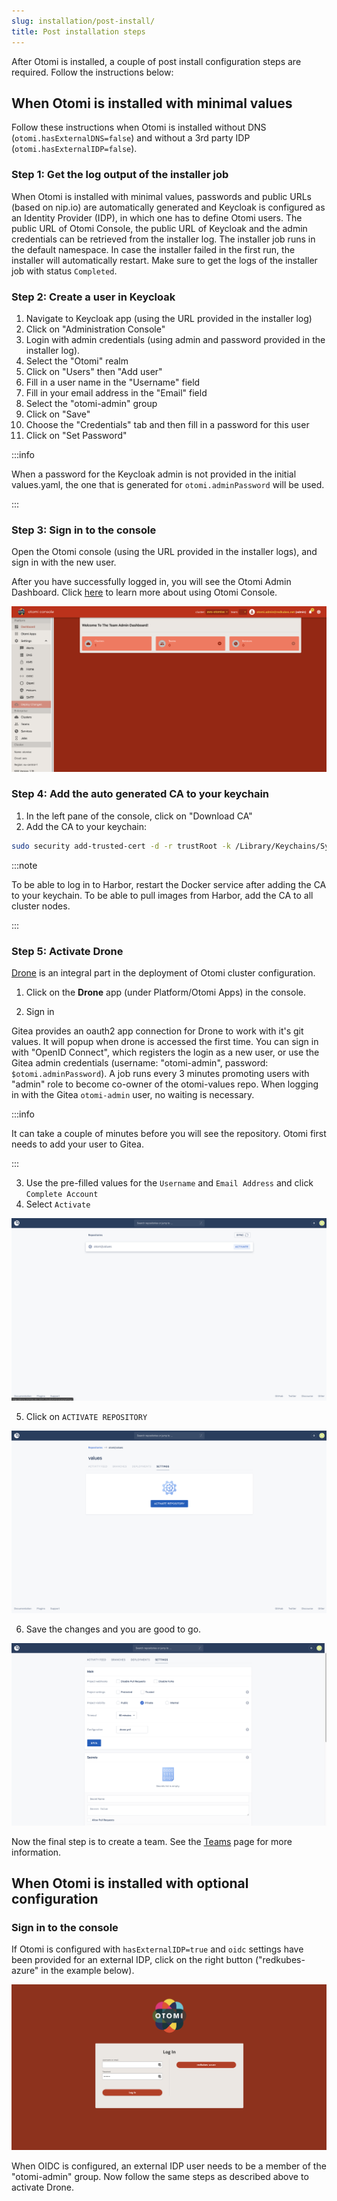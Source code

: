 ```yaml
---
slug: installation/post-install/
title: Post installation steps
---
```


After Otomi is installed, a couple of post install configuration steps are required. Follow the instructions below:

## When Otomi is installed with minimal values

Follow these instructions when Otomi is installed without DNS (`otomi.hasExternalDNS=false`) and without a 3rd party IDP (`otomi.hasExternalIDP=false`).

### Step 1: Get the log output of the installer job

When Otomi is installed with minimal values, passwords and public URLs (based on nip.io) are automatically generated and Keycloak is configured as an Identity Provider (IDP), in which one has to define Otomi users. The public URL of Otomi Console, the public URL of Keycloak and the admin credentials can be retrieved from the installer log. The installer job runs in the default namespace. In case the installer failed in the first run, the installer will automatically restart. Make sure to get the logs of the installer job with status `Completed`.

### Step 2: Create a user in Keycloak

1. Navigate to Keycloak app (using the URL provided in the installer log)
2. Click on "Administration Console"
3. Login with admin credentials (using admin and password provided in the installer log).
4. Select the "Otomi" realm
5. Click on "Users" then "Add user"
6. Fill in a user name in the "Username" field
7. Fill in your email address in the "Email" field
8. Select the "otomi-admin" group
9. Click on "Save"
10. Choose the "Credentials" tab and then fill in a password for this user
11. Click on "Set Password"

:::info

When a password for the Keycloak admin is not provided in the initial values.yaml, the one that is generated for `otomi.adminPassword` will be used.

:::

### Step 3: Sign in to the console

Open the Otomi console (using the URL provided in the installer logs), and sign in with the new user.

After you have successfully logged in, you will see the Otomi Admin Dashboard. Click [here](/docs/console) to learn more about using Otomi Console.

![console-lading-page](img/console-landing-page.png)

### Step 4: Add the auto generated CA to your keychain

1. In the left pane of the console, click on "Download CA"
2. Add the CA to your keychain:

```bash
sudo security add-trusted-cert -d -r trustRoot -k /Library/Keychains/System.keychain ~/Downloads/ca.crt
```

:::note

To be able to log in to Harbor, restart the Docker service after adding the CA to your keychain. To be able to pull images from Harbor, add the CA to all cluster nodes.

:::

### Step 5: Activate Drone

[Drone](https://www.drone.io/) is an integral part in the deployment of Otomi cluster configuration.

1. Click on the **Drone** app (under Platform/Otomi Apps) in the console.

2. Sign in

Gitea provides an oauth2 app connection for Drone to work with it's git values. It will popup when drone is accessed the first time. You can sign in with "OpenID Connect", which registers the login as a new user, or use the Gitea admin credentials (username: "otomi-admin", password: `$otomi.adminPassword`). A job runs every 3 minutes promoting users with "admin" role to become co-owner of the otomi-values repo. When logging in with the Gitea `otomi-admin` user, no waiting is necessary.

:::info

It can take a couple of minutes before you will see the repository. Otomi first needs to add your user to Gitea.

:::

3. Use the pre-filled values for the `Username` and `Email Address` and click `Complete Account`
4. Select `Activate`

![drone-landing](img/drone-landing.png)

5. Click on `ACTIVATE REPOSITORY`

![drone-activate](img/drone-activate.png)

6. Save the changes and you are good to go.

![drone-save](img/drone-save.png)

Now the final step is to create a team. See the [Teams](/docs/console/teams) page for more information.

## When Otomi is installed with optional configuration

### Sign in to the console

If Otomi is configured with `hasExternalIDP=true` and `oidc` settings have been provided for an external IDP, click on the right button ("redkubes-azure" in the example below).

![console-login](img/console-login.png)

When OIDC is configured, an external IDP user needs to be a member of the "otomi-admin" group. Now follow the same steps as described above to activate Drone.

